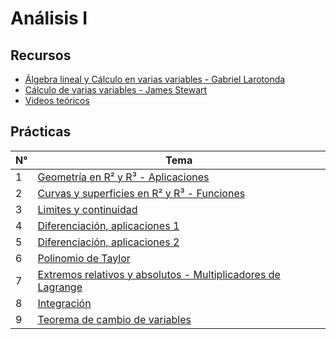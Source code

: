 # Análisis I

## Recursos
- [Álgebra lineal y Cálculo en varias variables - Gabriel Larotonda](https://github.com/blatth/analisis1/blob/main/Recursos/ALyCVV%20-%20Larotonda.pdf)
- [Cálculo de varias variables - James Stewart](https://github.com/blatth/analisis1/blob/main/Recursos/CVV%20-%20Stewart.pdf)
- [Videos teóricos](https://www.youtube.com/channel/UCI5eBiPN3BlTZIJ0YG3Q8_A/playlists)
  
## Prácticas

| N° | Tema                                                                                          |
|---|----------------------------------------------------------------------------------------------|
| 1 | [Geometría en R² y R³ - Aplicaciones](https://github.com/blatth/analisis1/blob/main/Pr%C3%A1cticas/Practica%201-1C24.pdf)
| 2 | [Curvas y superficies en R² y R³ - Funciones](https://github.com/blatth/analisis1/blob/main/Pr%C3%A1cticas/Practica%202-1C24.pdf)
| 3 | [Limites y continuidad](https://github.com/blatth/analisis1/blob/main/Pr%C3%A1cticas/Practica%203-1C24.pdf)
| 4 | [Diferenciación, aplicaciones 1](https://github.com/blatth/analisis1/blob/main/Pr%C3%A1cticas/Practica%204-1C24.pdf)
| 5 | [Diferenciación, aplicaciones 2](https://github.com/blatth/analisis1/blob/main/Pr%C3%A1cticas/Practica%205-1C24.pdf)
| 6 | [Polinomio de Taylor](https://github.com/blatth/analisis1/blob/main/Pr%C3%A1cticas/Practica%206-1C24.pdf)
| 7 | [Extremos relativos y absolutos - Multiplicadores de Lagrange](https://github.com/blatth/analisis1/blob/main/Pr%C3%A1cticas/Practica%207-1C24.pdf)
| 8 | [Integración](https://github.com/blatth/analisis1/blob/main/Pr%C3%A1cticas/Practica%208-1C24.pdf)
| 9 | [Teorema de cambio de variables](https://github.com/blatth/analisis1/blob/main/Pr%C3%A1cticas/Practica%209-1C24.pdf)
